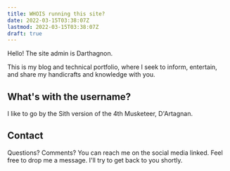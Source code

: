 ```yaml
---
title: WHOIS running this site?
date: 2022-03-15T03:38:07Z
lastmod: 2022-03-15T03:38:07Z
draft: true
---
```


Hello! The site admin is Darthagnon.

This is my blog and technical portfolio, where I seek to inform, entertain, and share my handicrafts and knowledge with you.

## What's with the username?
I like to go by the Sith version of the 4th Musketeer, D'Artagnan. 

## Contact
Questions? Comments? You can reach me on the social media linked. Feel free to drop me a message. I'll try to get back to you shortly.
